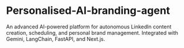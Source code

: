 # Personalised-AI-branding-agent
An advanced AI-powered platform for autonomous LinkedIn content creation, scheduling, and personal brand management. Integrated with Gemini, LangChain, FastAPI, and Next.js.

